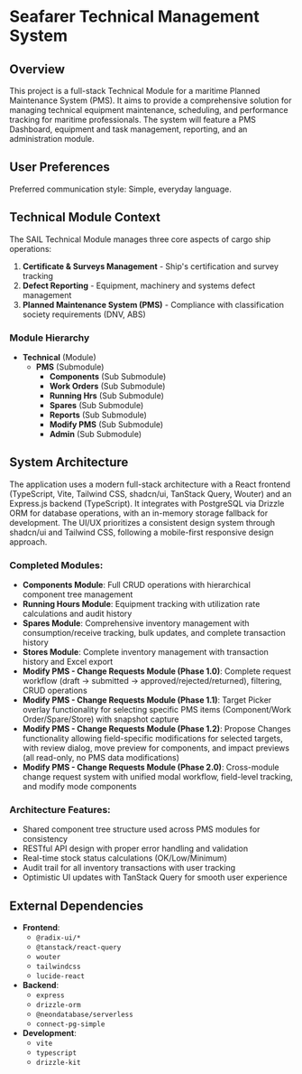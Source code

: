 # Seafarer Technical Management System

## Overview

This project is a full-stack Technical Module for a maritime Planned Maintenance System (PMS). It aims to provide a comprehensive solution for managing technical equipment maintenance, scheduling, and performance tracking for maritime professionals. The system will feature a PMS Dashboard, equipment and task management, reporting, and an administration module.

## User Preferences

Preferred communication style: Simple, everyday language.

## Technical Module Context

The SAIL Technical Module manages three core aspects of cargo ship operations:

1. **Certificate & Surveys Management** - Ship's certification and survey tracking
2. **Defect Reporting** - Equipment, machinery and systems defect management  
3. **Planned Maintenance System (PMS)** - Compliance with classification society requirements (DNV, ABS)

### Module Hierarchy
- **Technical** (Module)
  - **PMS** (Submodule)
    - **Components** (Sub Submodule)
    - **Work Orders** (Sub Submodule) 
    - **Running Hrs** (Sub Submodule)
    - **Spares** (Sub Submodule)
    - **Reports** (Sub Submodule)
    - **Modify PMS** (Sub Submodule)
    - **Admin** (Sub Submodule)

## System Architecture

The application uses a modern full-stack architecture with a React frontend (TypeScript, Vite, Tailwind CSS, shadcn/ui, TanStack Query, Wouter) and an Express.js backend (TypeScript). It integrates with PostgreSQL via Drizzle ORM for database operations, with an in-memory storage fallback for development. The UI/UX prioritizes a consistent design system through shadcn/ui and Tailwind CSS, following a mobile-first responsive design approach. 

### Completed Modules:
- **Components Module**: Full CRUD operations with hierarchical component tree management
- **Running Hours Module**: Equipment tracking with utilization rate calculations and audit history
- **Spares Module**: Comprehensive inventory management with consumption/receive tracking, bulk updates, and complete transaction history
- **Stores Module**: Complete inventory management with transaction history and Excel export
- **Modify PMS - Change Requests Module (Phase 1.0)**: Complete request workflow (draft → submitted → approved/rejected/returned), filtering, CRUD operations
- **Modify PMS - Change Requests Module (Phase 1.1)**: Target Picker overlay functionality for selecting specific PMS items (Component/Work Order/Spare/Store) with snapshot capture
- **Modify PMS - Change Requests Module (Phase 1.2)**: Propose Changes functionality allowing field-specific modifications for selected targets, with review dialog, move preview for components, and impact previews (all read-only, no PMS data modifications)
- **Modify PMS - Change Requests Module (Phase 2.0)**: Cross-module change request system with unified modal workflow, field-level tracking, and modify mode components

### Architecture Features:
- Shared component tree structure used across PMS modules for consistency
- RESTful API design with proper error handling and validation
- Real-time stock status calculations (OK/Low/Minimum)
- Audit trail for all inventory transactions with user tracking
- Optimistic UI updates with TanStack Query for smooth user experience

## External Dependencies

- **Frontend**:
    - `@radix-ui/*`
    - `@tanstack/react-query`
    - `wouter`
    - `tailwindcss`
    - `lucide-react`
- **Backend**:
    - `express`
    - `drizzle-orm`
    - `@neondatabase/serverless`
    - `connect-pg-simple`
- **Development**:
    - `vite`
    - `typescript`
    - `drizzle-kit`